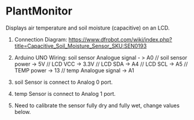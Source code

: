 # PlantMonitor
Displays air temperature and soil moisture (capacitive) on an LCD. 

1. Connection Diagram: https://www.dfrobot.com/wiki/index.php?title=Capacitive_Soil_Moisture_Sensor_SKU:SEN0193
 
2. Arduino UNO Wiring:  soil sensor Analogue signal - > A0 //
            soil sensor power -> 5V //
            LCD VCC -> 3.3V //
            LCD SDA -> A4 //
            LCD SCL -> A5 //
            TEMP power -> 13 //
            temp Analogue signal -> A1
            
3. soil Sensor is connect to Analog 0 port.
4. temp Sensor is connect to Analog 1 port.
5. Need to calibrate the sensor fully dry and fully wet, change values below.
